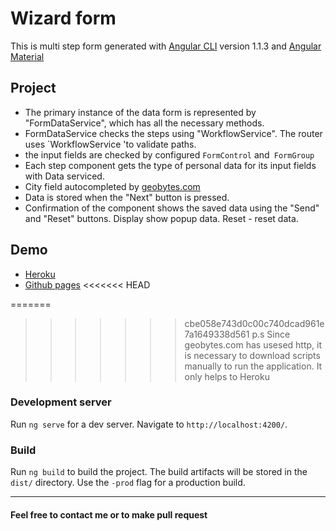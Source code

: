# Wizard form

This is multi step form generated with [Angular CLI](https://github.com/angular/angular-cli) version 1.1.3 and [Angular Material](https://material.angular.io/)

## Project

- The primary instance of the data form is represented by "FormDataService", which has all the necessary methods.
- FormDataService checks the steps using "WorkflowService". The router uses `WorkflowService 'to validate paths.
- the input fields are checked by configured `FormControl` and` FormGroup`
- Each step component gets the type of personal data for its input fields with Data serviced.
- City field autocompleted by [geobytes.com](http://geobytes.com/)
- Data is stored when the "Next" button is pressed.
- Confirmation of the component shows the saved data using the "Send" and "Reset" buttons. Display show popup data. Reset - reset data.

## Demo
- [Heroku](https://fast-reef-61200.herokuapp.com/personal)
- [Github pages](https://valavanca.github.io/wizard-form/personal)
<<<<<<< HEAD

=======
>>>>>>> cbe058e743d0c00c740dcad961e7a1649338d561
p.s Since geobytes.com has usesed http, it is necessary to download scripts manually to run the application. It only helps to Heroku

### Development server

Run `ng serve` for a dev server. Navigate to `http://localhost:4200/`. 

### Build

Run `ng build` to build the project. The build artifacts will be stored in the `dist/` directory. Use the `-prod` flag for a production build.

___

#### Feel free to contact me or to make pull request

